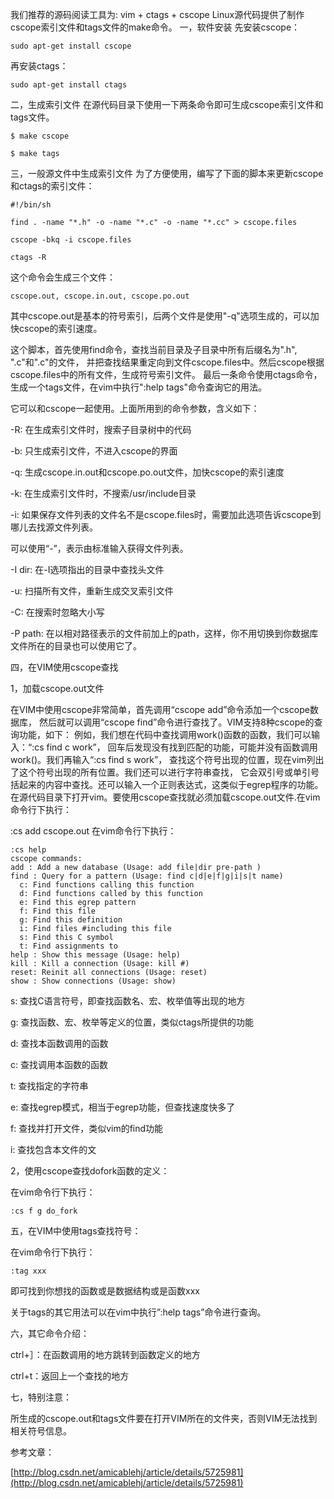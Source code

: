 我们推荐的源码阅读工具为: vim + ctags + cscope
Linux源代码提供了制作cscope索引文件和tags文件的make命令。
一，软件安装
先安装cscope：

`sudo apt-get install cscope`

再安装ctags：

`sudo apt-get install ctags`

二，生成索引文件
在源代码目录下使用一下两条命令即可生成cscope索引文件和tags文件。

`$ make cscope`

`$ make tags`

三，一般源文件中生成索引文件
为了方便使用，编写了下面的脚本来更新cscope和ctags的索引文件：
```
#!/bin/sh

find . -name "*.h" -o -name "*.c" -o -name "*.cc" > cscope.files

cscope -bkq -i cscope.files

ctags -R
```
这个命令会生成三个文件：

`cscope.out, cscope.in.out, cscope.po.out`

其中cscope.out是基本的符号索引，后两个文件是使用"-q"选项生成的，可以加快cscope的索引速度。

这个脚本，首先使用find命令，查找当前目录及子目录中所有后缀名为".h", ".c"和".c"的文件，
并把查找结果重定向到文件cscope.files中。然后cscope根据cscope.files中的所有文件，生成符号索引文件。
最后一条命令使用ctags命令，生成一个tags文件，在vim中执行":help tags"命令查询它的用法。

它可以和cscope一起使用。上面所用到的命令参数，含义如下：

-R: 在生成索引文件时，搜索子目录树中的代码

-b: 只生成索引文件，不进入cscope的界面

-q: 生成cscope.in.out和cscope.po.out文件，加快cscope的索引速度

-k: 在生成索引文件时，不搜索/usr/include目录

-i: 如果保存文件列表的文件名不是cscope.files时，需要加此选项告诉cscope到哪儿去找源文件列表。

可以使用“-”，表示由标准输入获得文件列表。

-I dir: 在-I选项指出的目录中查找头文件

-u: 扫描所有文件，重新生成交叉索引文件

-C: 在搜索时忽略大小写

-P path: 在以相对路径表示的文件前加上的path，这样，你不用切换到你数据库文件所在的目录也可以使用它了。

四，在VIM使用cscope查找

1，加载cscope.out文件

在VIM中使用cscope非常简单，首先调用“cscope add”命令添加一个cscope数据库，
然后就可以调用“cscope find”命令进行查找了。VIM支持8种cscope的查询功能，如下：
例如，我们想在代码中查找调用work()函数的函数，我们可以输入：“:cs find c work”，
回车后发现没有找到匹配的功能，可能并没有函数调用work()。我们再输入“:cs find s work”，
查找这个符号出现的位置，现在vim列出了这个符号出现的所有位置。我们还可以进行字符串查找，
它会双引号或单引号括起来的内容中查找。还可以输入一个正则表达式，这类似于egrep程序的功能。
在源代码目录下打开vim。要使用cscope查找就必须加载cscope.out文件.在vim命令行下执行：

:cs add cscope.out
在vim命令行下执行：
```
:cs help
cscope commands:
add : Add a new database (Usage: add file|dir pre-path )
find : Query for a pattern (Usage: find c|d|e|f|g|i|s|t name)
  c: Find functions calling this function
  d: Find functions called by this function
  e: Find this egrep pattern
  f: Find this file
  g: Find this definition
  i: Find files #including this file
  s: Find this C symbol
  t: Find assignments to
help : Show this message (Usage: help)
kill : Kill a connection (Usage: kill #)
reset: Reinit all connections (Usage: reset)
show : Show connections (Usage: show)
```
s: 查找C语言符号，即查找函数名、宏、枚举值等出现的地方

g: 查找函数、宏、枚举等定义的位置，类似ctags所提供的功能

d: 查找本函数调用的函数

c: 查找调用本函数的函数

t: 查找指定的字符串

e: 查找egrep模式，相当于egrep功能，但查找速度快多了

f: 查找并打开文件，类似vim的find功能

i: 查找包含本文件的文

2，使用cscope查找dofork函数的定义：

在vim命令行下执行：

`:cs f g do_fork`

五，在VIM中使用tags查找符号：

在vim命令行下执行：

`:tag xxx`

即可找到你想找的函数或是数据结构或是函数xxx

关于tags的其它用法可以在vim中执行”:help tags”命令进行查询。

六，其它命令介绍：

ctrl+］：在函数调用的地方跳转到函数定义的地方

ctrl+t：返回上一个查找的地方

七，特别注意：

所生成的cscope.out和tags文件要在打开VIM所在的文件夹，否则VIM无法找到相关符号信息。

参考文章：

[http://blog.csdn.net/amicablehj/article/details/5725981](http://blog.csdn.net/amicablehj/article/details/5725981)